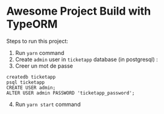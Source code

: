 # Awesome Project Build with TypeORM

Steps to run this project:

1. Run `yarn` command
2. Create `admin` user in `ticketapp` database (in postgresql) :
3. Creer un  mot de passe

```
createdb ticketapp
psql ticketapp
CREATE USER admin;
ALTER USER admin PASSWORD 'ticketapp_password';
```

4. Run `yarn start` command
